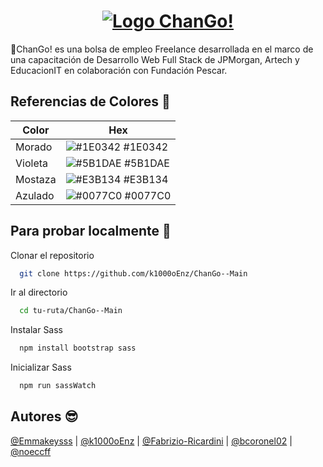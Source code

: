  <div align="center">
  <h1 align="center">
    <a href="https://changomain.netlify.app/">
      <img src="https://github.com/user-attachments/assets/2d5d1404-3b40-42c7-ad73-5c691adae06d" alt="Logo ChanGo!">
    </a>
  </h1>
 </div>

🚀ChanGo! es una bolsa de empleo Freelance desarrollada en el marco de una capacitación de Desarrollo Web Full Stack de JPMorgan, Artech y EducacionIT en colaboración con Fundación Pescar.

## Referencias de Colores 🎨

| Color             | Hex                                                                |
| ----------------- | ------------------------------------------------------------------ |
| Morado | ![#1E0342](https://via.placeholder.com/10/1E0342?text=+) #1E0342 |
| Violeta | ![#5B1DAE](https://via.placeholder.com/10/5B1DAE?text=+) #5B1DAE |
| Mostaza | ![#E3B134](https://via.placeholder.com/10/E3B134?text=+) #E3B134 |
| Azulado | ![#0077C0](https://via.placeholder.com/10/0077C0?text=+) #0077C0 |


## Para probar localmente 🦥

Clonar el repositorio

```bash
  git clone https://github.com/k1000oEnz/ChanGo--Main
```

Ir al directorio

```bash
  cd tu-ruta/ChanGo--Main
```

Instalar Sass 

```bash
  npm install bootstrap sass
```

Inicializar Sass

```bash
  npm run sassWatch
```
## Autores 😎

[@Emmakeysss](https://github.com/Emmakeysss)   |   [@k1000oEnz](https://github.com/k1000oEnz)   |   [@Fabrizio-Ricardini](https://github.com/Fabrizio-Ricardini)   |   [@bcoronel02](https://github.com/bcoronel02)   |   [@noeccff](https://github.com/noeccff)
